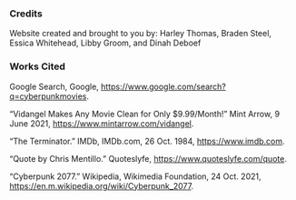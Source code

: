 ### Credits
Website created and brought to you by: Harley Thomas, Braden Steel, Essica Whitehead, Libby Groom, and  Dinah Deboef 
### Works Cited
Google Search, Google, https://www.google.com/search?q=cyberpunkmovies.

“Vidangel Makes Any Movie Clean for Only $9.99/Month!” Mint Arrow, 9 June 2021, https://www.mintarrow.com/vidangel.

“The Terminator.” IMDb, IMDb.com, 26 Oct. 1984, https://www.imdb.com.

“Quote by Chris Mentillo.” Quoteslyfe, https://www.quoteslyfe.com/quote.

“Cyberpunk 2077.” Wikipedia, Wikimedia Foundation, 24 Oct. 2021, https://en.m.wikipedia.org/wiki/Cyberpunk_2077.
